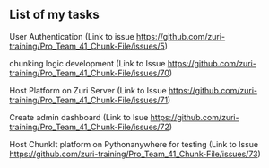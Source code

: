## List of my tasks


User Authentication (Link to issue https://github.com/zuri-training/Pro_Team_41_Chunk-File/issues/5)


chunking logic development (Link to Issue https://github.com/zuri-training/Pro_Team_41_Chunk-File/issues/70)


Host Platform on Zuri Server (Link to Issue https://github.com/zuri-training/Pro_Team_41_Chunk-File/issues/71)


Create admin dashboard (Link to Isue https://github.com/zuri-training/Pro_Team_41_Chunk-File/issues/72)


Host ChunkIt platform on Pythonanywhere for testing (Link to Issue https://github.com/zuri-training/Pro_Team_41_Chunk-File/issues/73)



